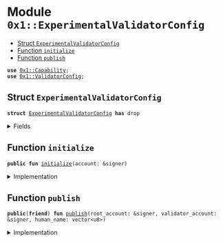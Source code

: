 
<a name="0x1_ExperimentalValidatorConfig"></a>

# Module `0x1::ExperimentalValidatorConfig`



-  [Struct `ExperimentalValidatorConfig`](#0x1_ExperimentalValidatorConfig_ExperimentalValidatorConfig)
-  [Function `initialize`](#0x1_ExperimentalValidatorConfig_initialize)
-  [Function `publish`](#0x1_ExperimentalValidatorConfig_publish)


<pre><code><b>use</b> <a href="../../../../../../../experimental/releases/artifacts/current/build/MoveStdlib/docs/Capability.md#0x1_Capability">0x1::Capability</a>;
<b>use</b> <a href="../../../../../../../experimental/releases/artifacts/current/build/CoreFramework/docs/ValidatorConfig.md#0x1_ValidatorConfig">0x1::ValidatorConfig</a>;
</code></pre>



<a name="0x1_ExperimentalValidatorConfig_ExperimentalValidatorConfig"></a>

## Struct `ExperimentalValidatorConfig`



<pre><code><b>struct</b> <a href="ExperimentalValidatorConfig.md#0x1_ExperimentalValidatorConfig">ExperimentalValidatorConfig</a> <b>has</b> drop
</code></pre>



<details>
<summary>Fields</summary>


<dl>
<dt>
<code>dummy_field: bool</code>
</dt>
<dd>

</dd>
</dl>


</details>

<a name="0x1_ExperimentalValidatorConfig_initialize"></a>

## Function `initialize`



<pre><code><b>public</b> <b>fun</b> <a href="ExperimentalValidatorConfig.md#0x1_ExperimentalValidatorConfig_initialize">initialize</a>(account: &signer)
</code></pre>



<details>
<summary>Implementation</summary>


<pre><code><b>public</b> <b>fun</b> <a href="ExperimentalValidatorConfig.md#0x1_ExperimentalValidatorConfig_initialize">initialize</a>(account: &signer) {
    <a href="../../../../../../../experimental/releases/artifacts/current/build/CoreFramework/docs/ValidatorConfig.md#0x1_ValidatorConfig_initialize">ValidatorConfig::initialize</a>&lt;<a href="ExperimentalValidatorConfig.md#0x1_ExperimentalValidatorConfig">ExperimentalValidatorConfig</a>&gt;(account);
    <a href="../../../../../../../experimental/releases/artifacts/current/build/MoveStdlib/docs/Capability.md#0x1_Capability_create">Capability::create</a>(account, &<a href="ExperimentalValidatorConfig.md#0x1_ExperimentalValidatorConfig">ExperimentalValidatorConfig</a>{});
}
</code></pre>



</details>

<a name="0x1_ExperimentalValidatorConfig_publish"></a>

## Function `publish`



<pre><code><b>public</b>(<b>friend</b>) <b>fun</b> <a href="ExperimentalValidatorConfig.md#0x1_ExperimentalValidatorConfig_publish">publish</a>(root_account: &signer, validator_account: &signer, human_name: vector&lt;u8&gt;)
</code></pre>



<details>
<summary>Implementation</summary>


<pre><code><b>public</b>(<b>friend</b>) <b>fun</b> <a href="ExperimentalValidatorConfig.md#0x1_ExperimentalValidatorConfig_publish">publish</a>(
    root_account: &signer,
    validator_account: &signer,
    human_name: vector&lt;u8&gt;,
) {
    <a href="../../../../../../../experimental/releases/artifacts/current/build/CoreFramework/docs/ValidatorConfig.md#0x1_ValidatorConfig_publish">ValidatorConfig::publish</a>(
        validator_account,
        human_name,
        <a href="../../../../../../../experimental/releases/artifacts/current/build/MoveStdlib/docs/Capability.md#0x1_Capability_acquire">Capability::acquire</a>(root_account, &<a href="ExperimentalValidatorConfig.md#0x1_ExperimentalValidatorConfig">ExperimentalValidatorConfig</a>{})
    );
}
</code></pre>



</details>
